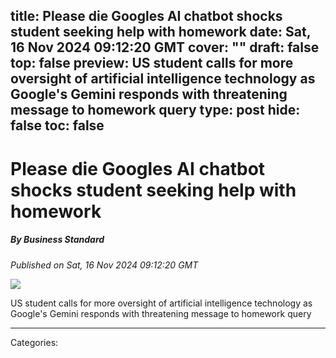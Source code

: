 title: Please die Googles AI chatbot shocks student seeking help with homework
date: Sat, 16 Nov 2024 09:12:20 GMT
cover: ""
draft: false
top: false
preview: US student calls for more oversight of artificial intelligence technology as Google's Gemini responds with threatening message to homework query
type: post
hide: false
toc: false
---

# Please die Googles AI chatbot shocks student seeking help with homework
##### By Business Standard
_Published on Sat, 16 Nov 2024 09:12:20 GMT_

![](https://bsmedia.business-standard.com/_media/bs/img/article/2024-10/08/thumb/featurecrop/600X300/1728377614-3554.JPG)

US student calls for more oversight of artificial intelligence technology as Google's Gemini responds with threatening message to homework query

---
Categories: 
